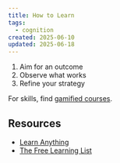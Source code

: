 ```yaml
---
title: How to Learn
tags:
  - cognition
created: 2025-06-10
updated: 2025-06-18
---
```


1. Aim for an outcome
2. Observe what works
3. Refine your strategy

For skills, find [gamified courses](notes/gamified-learning.md).

## Resources

- [Learn Anything](https://learn-anything.xyz/)
- [The Free Learning List](https://freelearninglist.org/)